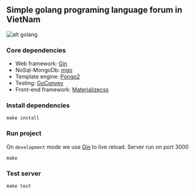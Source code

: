 ## Simple golang programing language forum in VietNam 

 ![alt golang](https://raw.githubusercontent.com/golang-vietnam/forum/master/public/img/isomorphic_code_share.png "golang programing language")

### Core dependencies
- Web framework: [Gin](https://github.com/gin-gonic/gin)
- NoSql-MongoDb: [mgo](http://labix.org/mgo)
- Template engine: [Pongo2](https://github.com/flosch/pongo2)
- Testing: [GoConvey](http://goconvey.co/)
- Front-end framework: [Materializecss](http://materializecss.com)

### Install dependencies
    
    make install

### Run project
On `development` mode we use [Gin](https://github.com/codegangsta/gin) to live reload. Server run on port 3000

    make

### Test server
	
	make test